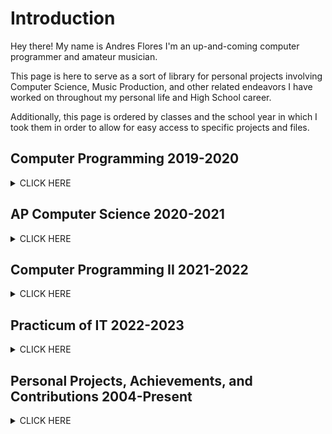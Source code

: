 # **Introduction**
Hey there! My name is Andres Flores I'm an up-and-coming computer programmer and amateur musician. 

This page is here to serve as a sort of library for personal projects involving Computer Science, Music Production, and other related endeavors I have worked on throughout my personal life and High School career.

Additionally, this page is ordered by classes and the school year in which I took them in order to allow for easy access to specific projects and files.

## **Computer Programming 2019-2020**
<details><summary>CLICK HERE</summary>
<p>
  
- Learned basic Java programming, with a focus on variable types, loops, and lists.
- Solved the (At the time) challenging problem: "VowelCounter".
	<details><summary>Problem</summary>
	<p>
		
	> Change all of the vowels in the String to numbers.  Make sure the numbers range 
		
	> from 0-9 and that you reset the number to 0 when you get to a count > 9.  
	
	> Sample Data:
		
	> abcdef
		
	> hhhhhhh
		
	> aaaaaaa
		
	> catpigdatrathogbogfrogmoosegeese
		
	> hhhhhhh1234356HHHHDH
		
	> AEIOUaeiou87878alkjdaslwlejrlajflawjkflwj
		
	> 
		
	> x
		
	> e
		
	</p>
	</details>
	
	<details><summary>Solution</summary>
	<p>	
		
 	```Java
		
  	public static String getNumberString( String s){
		String fin="";
		int count=0;
		for(int i=0; i<s.length();i++) {
			if(count>9) {
				count=0;
			}
			if(s.substring(i,i+1).matches("[aeiouAEIOU]")){
				fin+=(count);
				count++;
			}
			else {
				fin+=(s.substring(i,i+1));
			}
		}
		return fin;
	}
		
  	```
		
	</p>
	</details>
	
</p>
</details>

## **AP Computer Science 2020-2021** 
<details><summary>CLICK HERE</summary>
<p>
  
- Deepened my understanding of Java Programming, focusing on Arrays, ArrayLists, and Recursion. 
- Learned how to properly use recursion to create useful output such as a program that returns numbers in the 
Fibonacci Sequence (A series of numbers in which each number ( Fibonacci number ) is the sum of the two preceding numbers. Usually Beginning with 0,1,1)
	
	
	<details><summary>Example of Fibonacci Program</summary>
	<p>
		
	```Java
	public static int FibonacciSequence(int current, int previous, int length) //calculates numbers in the fibonacci sequence.
	{
		if(length>0) 
		{
			int temp=current+previous;
			previous=current;
			current=temp;
			return(FibonacciSequence(current, previous, length-1));
		}
		
		return current;
	}
		
	public static int FibonacciNumber(int position) //essentially just serves to make the original input 
						 	 //look pretty (so it's only 1 number you have to input istead of 3)
	{
		if(position==1) 
		{
			return 0;
		}
		
		if(position==2)
		{
			return 1;
		}
		
		return FibonacciSequence(0,1,position-1);
	}
		
	public static void main(String[] args) 
	{
		int count=10; //change it to whatver position you want in the fibonnaci sequence.
		System.out.println(FibonacciNumber(count));
	}
		
	```
		
	</p>
	</details?	
</p>
</details>

## **Computer Programming II 2021-2022** 
<details><summary>CLICK HERE</summary>
<p>
  
Throughout Computer Programming II, I contributed to or participated in the following:
- Raspberry PI desktop and workstation setup.
- Learned how to properly utilize Linux interfaces and command prompt interfaces.
- Achieving a Java Certification MTA: Introduction to Programming Using Java [Found Here](https://www.credly.com/badges/19f80676-15d3-48bb-8a3f-3b7ef92afd1a/public_url ).
- Learning the basics of github page creation.
- Sucessfuly set up and created a Java server-client connection project.
	
	<details><summary>More Detail</summary>
	<p>
	![What is a java server? Infographic](https://i.ytimg.com/vi/iJI404Xzy-g/maxresdefault.jpg)
		
	>  dgfs
		
		
		
		
		
	</p>
	</details>
		
</p>
</details>

## **Practicum of IT 2022-2023** 
<details><summary>CLICK HERE</summary>
<p>
  
Throughout Practicum of IT, I contributed to or participated in the following:
- Learned basic Python programming
- Achieving a Python Certification ([PCEP-30-02] PCEP – Certified Entry-Level Python Programmer) [Found Here](https://www.credly.com/badges/6f038b9c-e571-4d2e-8d79-51f3505fb7ee/public_url)
- Creation of a Discord bot capable of returning a user's join date, uploading images, providing comedic commentary, and other useful functions.
 	<details><summary>Example of code used</summary>
	<p>
		
	```Python
		
	#Main 
		
	import discord

	TOKEN = 'Discord Bot Token Goes Here)

	client = discord.Client(intents=discord.Intents.all())


	@client.event
	async def on_ready():
    	print(f'{client.user} has connected to Discord!')


	client.run(TOKEN)
			
	```
	</p>
	</details>
	
	<details><summary>More Examples (Lengthier)</summary>
	<p>
		
	```Python
	#Commands			
	import discord
	import random		
	import datetime as dt
	from dotenv import load_dotenv
	import youtube_dl
	from discord.ext import commands, tasks
	import os
		
	TOKEN = "Discord Bot Token Went Here"

	intents = discord.Intents.all()
	client = discord.Client(intents=intents)
	os.chdir(r"C:\Users\'name of user goes here'\Desktop\BotImages")
	discord_bot = commands.Bot(command_prefix='!', intents=intents)


	@discord_bot.command(name='morningquote')
	async def msg(ctx):
 	   quotes = [
	        "It's a new day",
	        (
   	         "Be positive"
 	       ),
	    ]
	    response = random.choice(quotes)
	    await ctx.send(response)


	@discord_bot.command(name='glissy')
	async def msg(ctx):
	    quotes = [
	        "This moment\'s glissy word of the day is: Capybara",
	        (
	            "This moment\'s glissy word of the day is: DaBaby"
 	       ),
 	   ]
	    response = random.choice(quotes)
  	  await ctx.send(response)

	@discord_bot.command(name='funnypic')
	async def send_img(ctx):
	    pics = [
	        'wildcat.png', 'dog.png', 'makeup-eyebrows16.jpg',
	        (
  	          'el grande.png'
  	      ),
  	  ]
 	   result = random.choice(pics)
 	   await ctx.send("le funny", file=discord.File(result))


	@discord_bot.command(name='lacreatura')
	async def send_img(ctx):
 	   await ctx.send("her", file=discord.File('neko.jpg'))
	import datetime as dt

	@discord_bot.command(name='arrival')
	async def joined(ctx):

	    dia = dt.datetime.now()
	    stay= (ctx.author.joined_at)
	    duration = str(dia - stay.replace(tzinfo=None))

    	await ctx.send("Joined "+duration+" hours ago.")
	discord_bot.run(TOKEN)	
	```
		
	</p>
	</details>
</p>
</details>
              
## **Personal Projects, Achievements, and Contributions 2004-Present**
<details><summary>CLICK HERE</summary>
<p>
  
Be it through my personal hobbies, friends, or other opportunities given to me, throughout my life I have contributed to or participated in the following:
- Beta tester & Play tester for the Undertale Fangame "[TeamSwitched!Underswap](https://gamejolt.com/games/tsunderswap/160094)" (Credited as Dr. Magnum)
- Created a YouTube [channel](https://www.youtube.com/@Dr.Magnum) where I upload covers and original compositions.
- Regional Competitor for UIL Computer Science (2021-2022)
- State Competitor for BPA Java Programming (2021-2022)
- State Medalist for the UIL Latino History Essay Competition.
  
#### **Examples of some of my music production:**
<details><summary>Click Here!</summary>
<p>


##### Chiptune Covers
- [Magnet Man's Stage (MMII) Cover](https://youtu.be/-tfT5oIRvnM)
##### Techno Covers
- (W.I.P)
##### Piano Covers
- (W.I.P)
##### Original Compositions
- (W.I.P)
	
</p>
</details>
  
</p>
</details>

